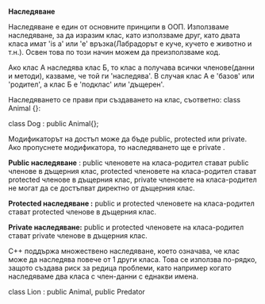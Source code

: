 **Наследяване**

Наследяване е един от основните принципи в ООП. Използваме наследяване, за да изразим клас, като използваме друг, като двата класа имат 'is a' или 'е' връзка(Лабрадорът е куче, кучето е животно и т.н.). Освен това по този начин можем да преизползваме код.

Ако клас А наследява клас Б, то клас а получава всички членове(данни и методи), казваме, че той ги 'наследява'. В случая клас А  е 'базов' или 'родител', а клас Б е 'подклас' или 'дъщерен'.



Наследяването се прави при създаването на клас, съответно: 
class Animal {}:

class Dog : public Animal{};

Модификаторът на достъп може да бъде public, protected или private. Ако пропуснете модификатора, то наследяването ще е private .



**Public наследяване** : public членовете на класа-родител стават public членове в дъщерния клас, protected членовете на класа-родител стават protected членове в дъщерния клас, private членовете на класа-родител  не могат да се достъпват директно от дъщерния клас.



**Protected наследяване :** public и protected членовете на класа-родител стават protected членове в дъщерния клас.



**Private наследяване:** public и protected членовете на класа-родител стават private членове в дъщерния клас.

C++ поддържа множествено наследяване, което означава, че клас може да наследява повече от 1 други класа. Това се използва по-рядко, защото създава риск за редица проблеми, като например когато наследяваме  два класа с член-данни с еднакви имена.

class Lion : public Animal, public Predator


